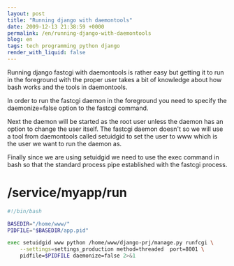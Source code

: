 ```yaml
---
layout: post
title: "Running django with daemontools"
date: 2009-12-13 21:38:59 +0000
permalink: /en/running-django-with-daemontools
blog: en
tags: tech programming python django
render_with_liquid: false
---
```


Running django fastcgi with daemontools is rather easy but getting it to
run in the foreground with the proper user takes a bit of knowledge
about how bash works and the tools in daemontools.

In order to run the fastcgi daemon in the foreground you need to specify
the daemonize=false option to the fastcgi command.

Next the daemon will be started as the root user unless the daemon has
an option to change the user itself. The fastcgi daemon doesn't so we
will use a tool from daemontools called setuidgid to set the user to www
which is the user we want to run the daemon as.

Finally since we are using setuidgid we need to use the exec command in
bash so that the standard process pipe established with the fastcgi
process.

# /service/myapp/run

```bash
#!/bin/bash

BASEDIR="/home/www/"
PIDFILE="$BASEDIR/app.pid"

exec setuidgid www python /home/www/django-prj/manage.py runfcgi \
    --settings=settings_production method=threaded  port=8001 \
    pidfile=$PIDFILE daemonize=false 2>&1
```
